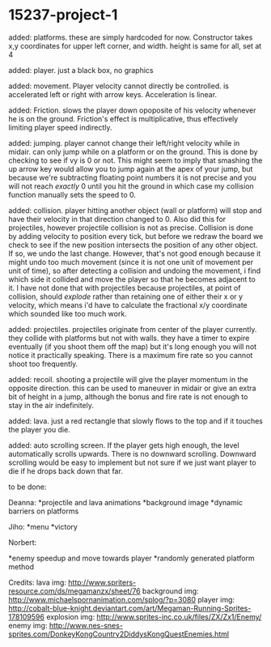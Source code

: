 15237-project-1
===============
added: platforms. these are simply hardcoded for now. Constructor takes x,y coordinates for upper left corner, and width. 
height is same for all, set at 4

added: player. just a black box, no graphics

added: movement. Player velocity cannot directly be controlled. is accelerated left or right with arrow keys. 
Acceleration is linear. 

added: Friction. slows the player down opoposite of his velocity whenever he is on the ground. 
Friction's effect is multiplicative, thus effectively limiting player speed indirectly. 

added: jumping. player cannot change their left/right velocity while in midair. can only jump while on a platform or on the ground. 
This is done by checking to see if vy is 0 or not. This might seem to imply that smashing the up arrow key would allow you to jump
again at the apex of your jump, but because we're subtracting floating point numbers it is not precise and you will not reach
*exactly* 0 until you hit the ground in which case my collision function manually sets the speed to 0. 

added: collision. player hitting another object (wall or platform) will stop and have their velocity in that direction changed
to 0. Also did this for projectiles, however projectile collision is not as precise. Collision is done by adding velocity to position
every tick, but before we redraw the board we check to see if the new position intersects the position of any other object. If so,
we undo the last change. However, that's not good enough because it might undo too much movement (since it is not one unit of movement
per unit of time), so after detecting a collision and undoing the movement, i find which side it collided and move the player so that
he becomes adjacent to it. I have not done that with projectiles because projectiles, at point of collision, should *explode* rather than
retaining one of either their x or y velocity, which means i'd have to calculate the fractional x/y coordinate which sounded like too much
work. 

added: projectiles. projectiles originate from center of the player currently. they collide with platforms but not with walls. they have a timer
to expire eventually (if you shoot them off the map) but it's long enough you will not notice it practically speaking. There is a maximum
fire rate so you cannot shoot too frequently. 

added: recoil. shooting a projectile will give the player momentum in the opposite direction. this can be used to maneuver in midair or give
an extra bit of height in a jump, although the bonus and fire rate is not enough to stay in the air indefinitely. 

added: lava. just a red rectangle that slowly flows to the top and if it touches the player you die. 

added: auto scrolling screen. If the player gets high enough, the level automatically scrolls upwards. There is no downward scrolling.
Downward scrolling would be easy to implement but not sure if we just want player to die if he drops back down that far. 

to be done: 

Deanna:
	*projectile and lava animations
	*background image
	*dynamic barriers on platforms

Jiho:
	*menu
	*victory
	
Norbert:

*enemy speedup and move towards player
*randomly generated platform method


Credits:
lava img: http://www.spriters-resource.com/ds/megamanzx/sheet/76
background img: http://www.michaelspornanimation.com/splog/?p=3080
player img: http://cobalt-blue-knight.deviantart.com/art/Megaman-Running-Sprites-178109596
explosion img: http://www.sprites-inc.co.uk/files/ZX/Zx1/Enemy/
enemy img: http://www.nes-snes-sprites.com/DonkeyKongCountry2DiddysKongQuestEnemies.html